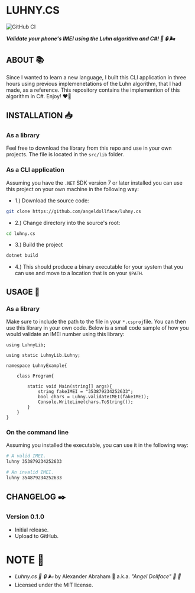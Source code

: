 # LUHNY.CS

![GitHub CI](https://github.com/angeldollface/luhny.cs/actions/workflows/csharp.yml/badge.svg)

***Validate your phone's IMEI using the Luhn algorithm and C#! :iphone: :lock: :wind_face:***

## ABOUT :books:

Since I wanted to learn  a new language, I built this CLI application in three hours using previous implemenetations of the Luhn algorithm, that I had made, as a reference. This repository contains the implemention of this algorithm in C#. Enjoy! :heart_on_fire:

## INSTALLATION :inbox_tray:

### As a library

Feel free to download the library from this repo and use in your own projects. The file is located in the `src/lib` folder.

### As a CLI application

Assuming you have the `.NET` SDK version 7 or later installed you can use this project on your own machine in the following way:

- 1.) Download the source code:

```bash
git clone https://github.com/angeldollface/luhny.cs
```

- 2.) Change directory into the source's root:

```bash
cd luhny.cs
```

- 3.) Build the project

```bash
dotnet build
```

- 4.) This should produce a binary executable for your system that you can use and move to a location that is on your `$PATH`.

## USAGE :hammer:

### As a library

Make sure to include the path to the file in your `*.csproj`file.
You can then use this library in your own code. Below is a small code sample of how you would validate an IMEI number using this library:

```Csharp
using LuhnyLib;

using static LuhnyLib.Luhny;

namespace LuhnyExample{

    class Program{

        static void Main(string[] args){
            string fakeIMEI = "353879234252633";
            bool chars = Luhny.validateIMEI(fakeIMEI);
            Console.WriteLine(chars.ToString());
        }
    }
}
```

### On the command line

Assuming you installed the executable, you can use it in the following way:

```bash
# A valid IMEI.
luhny 353879234252633
```

```bash
# An invalid IMEI.
luhny 354879234252633
```

## CHANGELOG :black_nib:

### Version 0.1.0

- Initial release.
- Upload to GitHub.

# NOTE :scroll:

- *Luhny.cs :iphone: :lock: :wind_face:* by Alexander Abraham :black_heart: a.k.a. *"Angel Dollface" :dolls: :ribbon:*
- Licensed under the MIT license.
